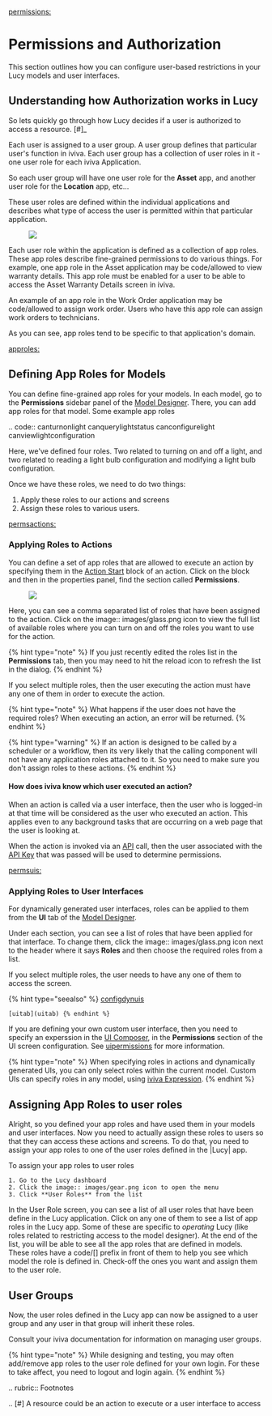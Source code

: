


[permissions:](permissions:)

# Permissions and Authorization
This section outlines how you can configure user-based restrictions in your Lucy models and user interfaces.

## Understanding how Authorization works in Lucy
So lets quickly go through how Lucy decides if a user is authorized to access a resource. [#]_

Each user is assigned to a user group.
A user group defines that particular user's function in iviva.
Each user group has a collection of user roles in it - one user role for each iviva Application.

So each user group will have one user role for the **Asset** app, and another user role for the **Location** app, etc...

These user roles are defined within the individual applications and describes what type of access the user is permitted within that particular application.

<figure><img src=' images/roles-explanation.png'></figure>

Each user role within the application is defined as a collection of app roles.
These app roles describe fine-grained permissions to do various things.
For example, one app role in the Asset application may be code/allowed to view warranty details.
This app role must be enabled for a user to be able to access the Asset Warranty Details screen in iviva.

An example of an app role in the Work Order application may be code/allowed to assign work order. Users who have this app role can assign work orders to technicians.

As you can see, app roles tend to be specific to that application's domain.


[approles:](approles:)
## Defining App Roles for Models
You can define fine-grained app roles for your models.
In each model, go to the **Permissions** sidebar panel of the [Model Designer](model-designer).
There, you can add app roles for that model.
Some example app roles

.. code::
    canturnonlight
    canquerylightstatus
    canconfigurelight
    canviewlightconfiguration

Here, we've defined four roles. Two related to turning on and off a light, and two related to reading a light bulb configuration and modifying a light bulb configuration.

Once we have these roles, we need to do two things:

1. Apply these roles to our actions and screens
2. Assign these roles to various users.

[permsactions:](permsactions:)

### Applying Roles to Actions
You can define a set of app roles that are allowed to execute an action by specifying them in the [Action Start](actionstart-ref) block of an action. Click on the block and then in the properties panel, find the section called **Permissions**.

<figure><img src=' images/roles-properties.png'></figure>


Here, you can see a comma separated list of roles that have been assigned to the action. Click on the image:: images/glass.png icon to view the full list of available roles where you can turn on and off the roles you want to use for the action.

{% hint type="note" %}
    If you just recently edited the roles list in the **Permissions** tab, then you may need to hit the reload icon to refresh the list in the dialog. {% endhint %}

If you select multiple roles, then the user executing the action must have any one of them in order to execute the action.

{% hint type="note" %}
    What happens if the user does not have the required roles? When executing an action, an error will be returned. {% endhint %}

{% hint type="warning" %}
    If an action is designed to be called by a scheduler or a workflow, then its very likely that the calling component will not have any application roles attached to it. So you need to make sure you don't assign roles to these actions. {% endhint %}

#### How does iviva know which user executed an action?
When an action is called via a user interface, then the user who is logged-in at that time will be considered as the user who executed an action. This applies even to any background tasks that are occurring on a web page that the user is looking at.

When the action is invoked via an [API](publishapi) call, then the user associated with the [API Key](apikey) that was passed will be used to determine permissions.


[permsuis:](permsuis:)

### Applying Roles to User Interfaces
For dynamically generated user interfaces, roles can be applied to them from the **UI** tab of the [Model Designer](model-designer).

Under each section, you can see a list of roles that have been applied for that interface. To change them, click the image:: images/glass.png icon next to the header where it says **Roles** and then choose the required roles from a list.

If you select multiple roles, the user needs to have any one of them to access the screen.

{% hint type="seealso" %}
    [configdynuis](configdynuis)
    
    [uitab](uitab) {% endhint %}

If you are defining your own custom user interface, then you need to specify an experssion in the [UI Composer](uicomposer), in the **Permissions** section of the UI screen configuration. See [uipermissions](uipermissions) for more information.

{% hint type="note" %}
    When specifying roles in actions and dynamically generated UIs, you can only select roles within the current model. Custom UIs can specify roles in any model, using [iviva Expression](ice). {% endhint %}

## Assigning App Roles to user roles
Alright, so you defined your app roles and have used them in your models and user interfaces.
Now you need to actually assign these roles to users so that they can access these actions and screens.
To do that, you need to assign your app roles to one of the user roles defined in the |Lucy| app.

To assign your app roles to user roles

    1. Go to the Lucy dashboard
    2. Click the image:: images/gear.png icon to open the menu
    3. Click **User Roles** from the list


In the User Role screen, you can see a list of all user roles that have been define in the Lucy application.
Click on any one of them to see a list of app roles in the Lucy app.
Some of these are specific to *operating* Lucy (like roles related to restricting access to the model designer).
At the end of the list, you will be able to see all the app roles that are defined in models. These roles have a code/[<Model Name>] prefix in front of them to help you see which model the role is defined in.
Check-off the ones you want and assign them to the user role.

## User Groups
Now, the user roles defined in the Lucy app can now be assigned to a user group and any user in that group will inherit these roles.

Consult your iviva documentation for information on managing user groups.

{% hint type="note" %}
    While designing and testing, you may often add/remove app roles to the user role defined for your own login. For these to take affect, you need to logout and login again. {% endhint %}

.. rubric:: Footnotes

.. [#] A resource could be an action to execute or a user interface to access